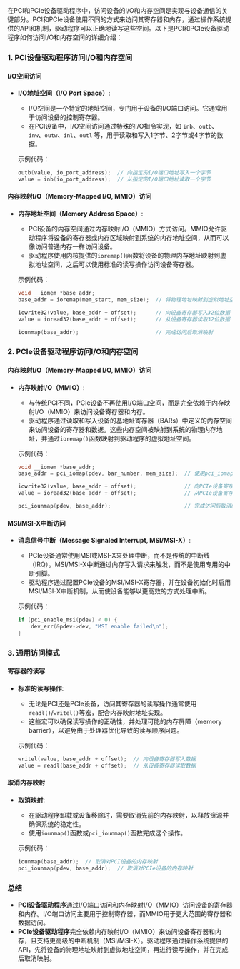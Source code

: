 在PCI和PCIe设备驱动程序中，访问设备的I/O和内存空间是实现与设备通信的关键部分。PCI和PCIe设备使用不同的方式来访问其寄存器和内存，通过操作系统提供的API和机制，驱动程序可以正确地读写这些空间。以下是PCI和PCIe设备驱动程序如何访问I/O和内存空间的详细介绍：

### **1. PCI设备驱动程序访问I/O和内存空间**

#### **I/O空间访问**

- **I/O地址空间（I/O Port Space）**:
    - I/O空间是一个特定的地址空间，专门用于设备的I/O端口访问。它通常用于访问设备的控制寄存器。
    - 在PCI设备中，I/O空间访问通过特殊的I/O指令实现，如 `inb`、`outb`、`inw`、`outw`、`inl`、`outl` 等，用于读取和写入1字节、2字节或4字节的数据。

  示例代码：
  ```c
  outb(value, io_port_address);  // 向指定的I/O端口地址写入一个字节
  value = inb(io_port_address);  // 从指定的I/O端口地址读取一个字节
  ```

#### **内存映射I/O（Memory-Mapped I/O, MMIO）访问**

- **内存地址空间（Memory Address Space）**:
    - PCI设备的内存空间通过内存映射I/O（MMIO）方式访问。MMIO允许驱动程序将设备的寄存器或内存区域映射到系统的内存地址空间，从而可以像访问普通内存一样访问设备。
    - 驱动程序使用内核提供的`ioremap()`函数将设备的物理内存地址映射到虚拟地址空间，之后可以使用标准的读写操作访问设备寄存器。

  示例代码：
  ```c
  void __iomem *base_addr;
  base_addr = ioremap(mem_start, mem_size);  // 将物理地址映射到虚拟地址空间

  iowrite32(value, base_addr + offset);      // 向设备寄存器写入32位数据
  value = ioread32(base_addr + offset);      // 从设备寄存器读取32位数据

  iounmap(base_addr);                        // 完成访问后取消映射
  ```

### **2. PCIe设备驱动程序访问I/O和内存空间**

#### **内存映射I/O（Memory-Mapped I/O, MMIO）访问**

- **内存映射I/O（MMIO）**:
    - 与传统PCI不同，PCIe设备不再使用I/O端口空间，而是完全依赖于内存映射I/O（MMIO）来访问设备寄存器和内存。
    - 驱动程序通过读取和写入设备的基地址寄存器（BARs）中定义的内存空间来访问设备的寄存器和数据。这些内存空间被映射到系统的物理内存地址，并通过`ioremap()`函数映射到驱动程序的虚拟地址空间。

  示例代码：
  ```c
  void __iomem *base_addr;
  base_addr = pci_iomap(pdev, bar_number, mem_size);  // 使用pci_iomap映射PCIe设备的内存空间

  iowrite32(value, base_addr + offset);               // 向PCIe设备寄存器写入32位数据
  value = ioread32(base_addr + offset);               // 从PCIe设备寄存器读取32位数据

  pci_iounmap(pdev, base_addr);                       // 完成访问后取消映射
  ```

#### **MSI/MSI-X中断访问**

- **消息信号中断（Message Signaled Interrupt, MSI/MSI-X）**:
    - PCIe设备通常使用MSI或MSI-X来处理中断，而不是传统的中断线（IRQ）。MSI/MSI-X中断通过内存写入请求来触发，而不是使用专用的中断引脚。
    - 驱动程序通过配置PCIe设备的MSI/MSI-X寄存器，并在设备初始化时启用MSI/MSI-X中断机制，从而使设备能够以更高效的方式处理中断。

  示例代码：
  ```c
  if (pci_enable_msi(pdev) < 0) {
      dev_err(&pdev->dev, "MSI enable failed\n");
  }
  ```

### **3. 通用访问模式**

#### **寄存器的读写**

- **标准的读写操作**:
    - 无论是PCI还是PCIe设备，访问其寄存器的读写操作通常使用`readl()`/`writel()`等宏，配合内存映射地址实现。
    - 这些宏可以确保读写操作的正确性，并处理可能的内存屏障（memory barrier），以避免由于处理器优化导致的读写顺序问题。

  示例代码：
  ```c
  writel(value, base_addr + offset);  // 向设备寄存器写入数据
  value = readl(base_addr + offset);  // 从设备寄存器读取数据
  ```

#### **取消内存映射**

- **取消映射**:
    - 在驱动程序卸载或设备移除时，需要取消先前的内存映射，以释放资源并确保系统的稳定性。
    - 使用`iounmap()`函数或`pci_iounmap()`函数完成这个操作。

  示例代码：
  ```c
  iounmap(base_addr);  // 取消对PCI设备的内存映射
  pci_iounmap(pdev, base_addr);  // 取消对PCIe设备的内存映射
  ```

### **总结**

- **PCI设备驱动程序**通过I/O端口访问和内存映射I/O（MMIO）访问设备的寄存器和内存。I/O端口访问主要用于控制寄存器，而MMIO用于更大范围的寄存器和数据访问。
- **PCIe设备驱动程序**完全依赖内存映射I/O（MMIO）来访问设备寄存器和内存，且支持更高级的中断机制（MSI/MSI-X）。驱动程序通过操作系统提供的API，先将设备的物理地址映射到虚拟地址空间，再进行读写操作，并在完成后取消映射。